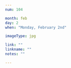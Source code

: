 ```yaml
---
num: 104

month: feb
day: 2
when: "Monday, February 2nd"

imageType: jpg

link: ""
linkname: ""
notes: ""

---
```


